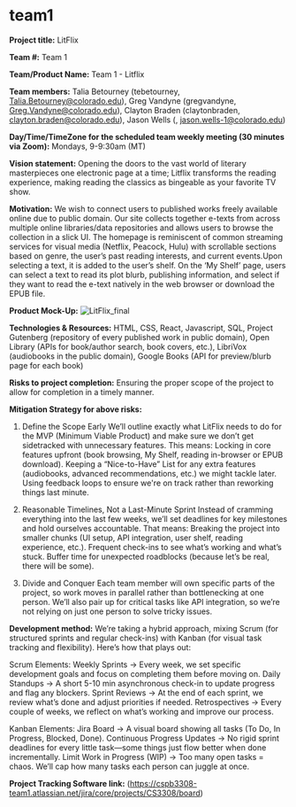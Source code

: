 # team1
__Project title:__ LitFlix

__Team #:__ Team 1

__Team/Product Name:__ Team 1 - Litflix

__Team members:__ Talia Betourney (tebetourney, Talia.Betourney@colorado.edu), Greg Vandyne (gregvandyne, Greg.Vandyne@colorado.edu), Clayton Braden (claytonbraden, clayton.braden@colorado.edu), Jason Wells (<insert Github username>, jason.wells-1@colorado.edu)

__Day/Time/TimeZone for the scheduled team weekly meeting (30 minutes via Zoom):__ Mondays, 9-9:30am (MT)

__Vision statement:__ Opening the doors to the vast world of literary masterpieces one electronic page at a time; Litflix transforms the reading experience, making reading the classics as bingeable as your favorite TV show. 

__Motivation:__ We wish to connect users to published works freely available online due to public domain. Our site collects together e-texts from across multiple online libraries/data repositories and allows users to browse the collection in a slick UI. The homepage is reminiscent of common streaming services for visual media (Netflix, Peacock, Hulu) with scrollable sections based on genre, the user’s past reading interests, and current events.Upon selecting a text, it is added to the user’s shelf. On the ‘My Shelf’ page, users can select a text to read its plot blurb, publishing information, and select if they want to read the e-text natively in the web browser or download the EPUB file. 

__Product Mock-Up:__ ![LitFlix_final](https://github.com/user-attachments/assets/60f59a14-afb6-4ecb-a9ca-0267c3037ccb)

__Technologies & Resources:__ HTML, CSS, React, Javascript, SQL, Project Gutenberg (repository of every published work in public domain), Open Library (APIs for book/author search, book covers, etc.), LibriVox (audiobooks in the public domain), Google Books (API for preview/blurb page for each book)

__Risks to project completion:__ Ensuring the proper scope of the project to allow for completion in a timely manner. 

__Mitigation Strategy for above risks:__ 

1. Define the Scope Early 
We’ll outline exactly what LitFlix needs to do for the MVP (Minimum Viable Product) and make sure we don’t get sidetracked with unnecessary features. This means:
Locking in core features upfront (book browsing, My Shelf, reading in-browser or EPUB download).
Keeping a “Nice-to-Have” List for any extra features (audiobooks, advanced recommendations, etc.) we might tackle later.
Using feedback loops to ensure we're on track rather than reworking things last minute.

2. Reasonable Timelines, Not a Last-Minute Sprint
Instead of cramming everything into the last few weeks, we’ll set deadlines for key milestones and hold ourselves accountable. That means:
Breaking the project into smaller chunks (UI setup, API integration, user shelf, reading experience, etc.).
Frequent check-ins to see what’s working and what’s stuck.
Buffer time for unexpected roadblocks (because let’s be real, there will be some).

3. Divide and Conquer
Each team member will own specific parts of the project, so work moves in parallel rather than bottlenecking at one person. We’ll also pair up for critical tasks like API integration, so we’re not relying on just one person to solve tricky issues.

__Development method:__ We’re taking a hybrid approach, mixing Scrum (for structured sprints and regular check-ins) with Kanban (for visual task tracking and flexibility). Here’s how that plays out:

Scrum Elements:
Weekly Sprints → Every week, we set specific development goals and focus on completing them before moving on.
Daily Standups → A short 5-10 min asynchronous check-in to update progress and flag any blockers.
Sprint Reviews → At the end of each sprint, we review what’s done and adjust priorities if needed.
Retrospectives → Every couple of weeks, we reflect on what’s working and improve our process.

Kanban Elements: 
Jira Board → A visual board showing all tasks (To Do, In Progress, Blocked, Done).
Continuous Progress Updates → No rigid sprint deadlines for every little task—some things just flow better when done incrementally.
Limit Work in Progress (WIP) → Too many open tasks = chaos. We’ll cap how many tasks each person can juggle at once.

__Project Tracking Software link:__ (https://cspb3308-team1.atlassian.net/jira/core/projects/CS3308/board)

